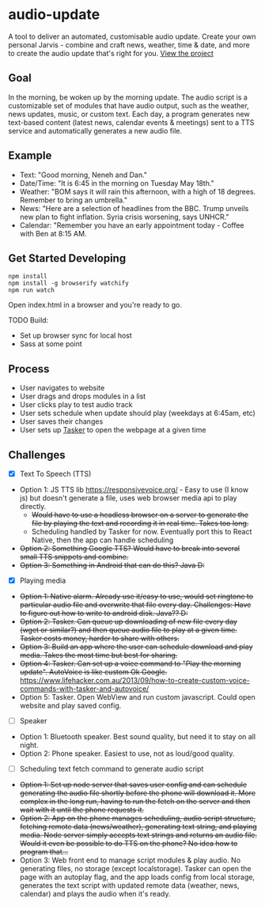 # audio-update
A tool to deliver an automated, customisable audio update. Create your own personal Jarvis - combine and craft news, weather, time & date, and more to create the audio update that's right for you. [View the project](https://danlaush.github.io/audio-update)

## Goal
In the morning, be woken up by the morning update. The audio script is a customizable set of modules that have audio output, such as the weather, news updates, music, or custom text. Each day, a program generates new text-based content (latest news, calendar events & meetings) sent to a TTS service and automatically generates a new audio file.

## Example

* Text: "Good morning, Neneh and Dan."
* Date/Time: "It is 6:45 in the morning on Tuesday May 18th."
* Weather: "BOM says it will rain this afternoon, with a high of 18 degrees. Remember to bring an umbrella."
* News: "Here are a selection of headlines from the BBC. Trump unveils new plan to fight inflation. Syria crisis worsening, says UNHCR."
* Calendar: "Remember you have an early appointment today - Coffee with Ben at 8:15 AM.

## Get Started Developing
```
npm install
npm install -g browserify watchify
npm run watch
```

Open index.html in a browser and you're ready to go. 

TODO Build: 

* Set up browser sync for local host
* Sass at some point

## Process

* User navigates to website
* User drags and drops modules in a list
* User clicks play to test audio track
* User sets schedule when update should play (weekdays at 6:45am, etc)
* User saves their changes
* User sets up [Tasker](https://play.google.com/store/apps/details?id=net.dinglisch.android.taskerm&hl=en) to open the webpage at a given time

## Challenges

- [x] Text To Speech (TTS)

* Option 1: JS TTS lib https://responsivevoice.org/ - Easy to use (I know js) but doesn't generate a file, uses web browser media api to play directly. 
  * ~~Would have to use a headless browser on a server to generate the file by playing the text and recording it in real time. Takes too long.~~
  * Scheduling handled by Tasker for now. Eventually port this to React Native, then the app can handle scheduling
* ~~Option 2: Something Google TTS? Would have to break into several small TTS snippets and combine.~~
* ~~Option 3: Something in Android that can do this? Java D:~~

- [x] Playing media

* ~~Option 1: Native alarm. Already use it/easy to use, would set ringtone to particular audio file and overwrite that file every day. Challenges: Have to figure out how to write to android disk. Java?? D:~~
* ~~Option 2: Tasker. Can queue up downloading of new file every day (wget or similar?) and then queue audio file to play at a given time. Tasker costs money, harder to share with others.~~
* ~~Option 3: Build an app where the user can schedule download and play media. Takes the most time but best for sharing.~~
* ~~Option 4: Tasker. Can set up a voice command to "Play the morning update". AutoVoice is like custom Ok Google.~~ https://www.lifehacker.com.au/2013/09/how-to-create-custom-voice-commands-with-tasker-and-autovoice/
* Option 5: Tasker. Open WebView and run custom javascript. Could open website and play saved config.

- [ ] Speaker

* Option 1: Bluetooth speaker. Best sound quality, but need it to stay on all night.
* Option 2: Phone speaker. Easiest to use, not as loud/good quality.

- [ ] Scheduling text fetch command to generate audio script

* ~~Option 1: Set up node server that saves user config and can schedule generating the audio file shortly before the phone will download it. More complex in the long run, having to run the fetch on the server and then wait with it until the phone requests it.~~
* ~~Option 2: App on the phone manages scheduling, audio script structure, fetching remote data (news/weather), generating text string, and playing media. Node server simply accepts text strings and returns an audio file. Would it even be possible to do TTS on the phone? No idea how to program that...~~
* Option 3: Web front end to manage script modules & play audio. No generating files, no storage (except localstorage). Tasker can open the page with an autoplay flag, and the app loads config from local storage, generates the text script with updated remote data (weather, news, calendar) and plays the audio when it's ready.










